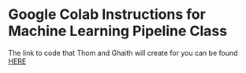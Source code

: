 # Google Colab Instructions for Machine Learning Pipeline Class
The link to code that Thom and Ghaith will create for you can be found [HERE](http://bit.ly/2NQwH63)